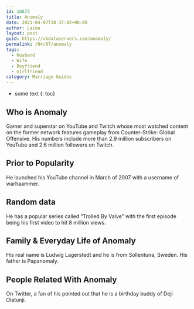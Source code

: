 ```yaml
---
id: 16673
title: Anomaly
date: 2021-04-07T18:37:02+00:00
author: Laima
layout: post
guid: https://ukdataservers.com/anomaly/
permalink: /04/07/anomaly
tags:
  - Husband
  - Wife
  - Boyfriend
  - Girlfriend
category: Marriage Guides
---
```


* some text
{: toc}


## Who is Anomaly
                  
                  
                  
Gamer and superstar on YouTube and Twitch whose most watched content on the former network features gameplay from Counter-Strike: Global Offensive. His numbers include more than 2.9 million subscribers on YouTube and 2.6 million followers on Twitch. 
                  
              
            
              
            
                
                
                
## Prior to Popularity
                  
                  
                  
He launched his YouTube channel in March of 2007 with a username of warhaammer. 
                  
              
            
              
            
                
                
                
## Random data
                  
                  
                  
He has a popular series called &#8220;Trolled By Valve&#8221; with the first episode being his first video to hit 8 million views. 
                  
              
            
              
            
                
                
                
## Family & Everyday Life of Anomaly
                  
                  
                  
His real name is Ludwig Lagerstedt and he is from Sollentuna, Sweden. His father is Papanomaly.
                  
              
            
              
            
                
                
                
## People Related With Anomaly
                  
                  
                  
On Twitter, a fan of his pointed out that he is a birthday buddy of Deji Olatunji. 
                  
              
            
              
            
                
              
            
              
              
            
            
              
            
          
          
          